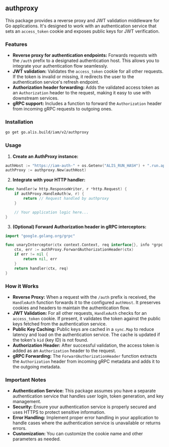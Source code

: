 ## authproxy

This package provides a reverse proxy and JWT validation middleware for Go applications. It's designed to work with an authentication service that sets an `access_token` cookie and exposes public keys for JWT verification.

### Features

* **Reverse proxy for authentication endpoints:**  Forwards requests with the `/auth` prefix to a designated authentication host. This allows you to integrate your authentication flow seamlessly.
* **JWT validation:**  Validates the `access_token` cookie for all other requests. If the token is invalid or missing, it redirects the user to the authentication service's refresh endpoint.
* **Authorization header forwarding:**  Adds the validated access token as an `Authorization` header to the request, making it easy to use with downstream services.
* **gRPC support:**  Includes a function to forward the `Authorization` header from incoming gRPC requests to outgoing ones.


### Installation

```bash
go get go.alis.build/iam/v2/authproxy 
```

### Usage

1. **Create an AuthProxy instance:**

```go
authHost := "https://iam-auth-" + os.Getenv("ALIS_RUN_HASH") + ".run.app"
authProxy := authproxy.New(authHost)
```

2. **Integrate with your HTTP handler:**

```go
func handler(w http.ResponseWriter, r *http.Request) {
    if authProxy.HandleAuth(w, r) {
        return // Request handled by authproxy
    }

    // Your application logic here...
}
```

3. **(Optional) Forward Authorization header in gRPC interceptors:**

```go
import "google.golang.org/grpc"

func unaryInterceptor(ctx context.Context, req interface{}, info *grpc.UnaryServerInfo, handler grpc.UnaryHandler) (interface{}, error) {
    ctx, err := authProxy.ForwardAuthorizationHeader(ctx)
    if err != nil {
        return nil, err
    }
    return handler(ctx, req)
}
```

### How it Works

* **Reverse Proxy:** When a request with the `/auth` prefix is received, the `HandleAuth` function forwards it to the configured `authHost`. It preserves cookies and headers to maintain the authentication flow.
* **JWT Validation:** For all other requests, `HandleAuth` checks for an `access_token` cookie. If present, it validates the token against the public keys fetched from the authentication service.
* **Public Key Caching:** Public keys are cached in a `sync.Map` to reduce latency and load on the authentication service. The cache is updated if the token's `kid` (key ID) is not found.
* **Authorization Header:** After successful validation, the access token is added as an `Authorization` header to the request.
* **gRPC Forwarding:** The `ForwardAuthorizationHeader` function extracts the `Authorization` header from incoming gRPC metadata and adds it to the outgoing metadata.

### Important Notes

* **Authentication Service:** This package assumes you have a separate authentication service that handles user login, token generation, and key management.
* **Security:** Ensure your authentication service is properly secured and uses HTTPS to protect sensitive information.
* **Error Handling:**  Implement proper error handling in your application to handle cases where the authentication service is unavailable or returns errors.
* **Customization:** You can customize the cookie name and other parameters as needed.
